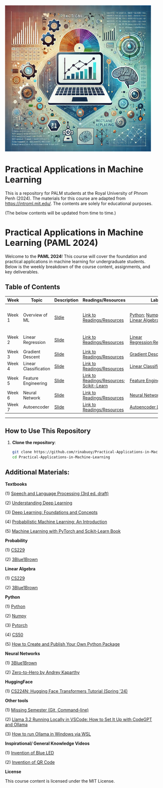 ![Course Image](https://raw.githubusercontent.com/rinabuoy/Practical-Applications-in-Machine-Learning/main/Course%20Image.png)


# Practical Applications in Machine Learning
This is a repository for PALM students at the Royal University of Phnom Penh (2024). The materials for this course are adapted from https://introml.mit.edu/. The contents are solely for educational purposes. 

(The below contents will be updated from time to time.)


# Practical Applications in Machine Learning (PAML 2024)

Welcome to the **PAML 2024**! This course will cover the foundation and practical applications in machine learning for undergraduate students. Below is the weekly breakdown of the course content, assignments, and key deliverables.

## Table of Contents

| **Week** | **Topic** | **Description** | **Readings/Resources** | **Labs** | **Assignments** |
|----------|------------|-----------------|-----------------------|-----------------|-----------------|
| Week 1   | Overview of ML | [Sldie](https://github.com/rinabuoy/Practical-Applications-in-Machine-Learning/blob/main/Week%201/Intro_General.pdf) | [Link to Readings/Resources](https://github.com/rinabuoy/Practical-Applications-in-Machine-Learning/blob/main/Reading%20Materials/Introduction.pdf)| [Python](https://faculty.washington.edu/otoomet/machinelearning-py/python.html); [Numpy & Pandas](https://faculty.washington.edu/otoomet/machinelearning-py/numpy-and-pandas.html); [Linear Algebra](https://faculty.washington.edu/otoomet/machinelearning-py/la.html) | [Week 1: Homework](https://github.com/rinabuoy/Practical-Applications-in-Machine-Learning/blob/main/Homeworks/Week%201.ipynb) (Deadline: 30th Sept. 2024)|
| Week 2   | Linear Regression  | [Slide](https://github.com/rinabuoy/Practical-Applications-in-Machine-Learning/blob/main/Week%202/Lecture%202%20-%20Linear%20Regression%2C%20Regularization%20and%20Cross-Validation.pdf) | [Link to Readings/Resources](https://github.com/rinabuoy/Practical-Applications-in-Machine-Learning/blob/main/Reading%20Materials/Linear%20Regression.pdf)| [Linear Regression](https://github.com/rinabuoy/Practical-Applications-in-Machine-Learning/blob/main/Notebooks/Linear%20Regression.ipynb);[Regularization](https://github.com/rinabuoy/Practical-Applications-in-Machine-Learning/blob/main/Notebooks/Regularization%20and%20Cross-Validation.ipynb) | Assignment 1 (Kaggle Competition)|
| Week 3   | Gradient Descent  | [Slide](https://github.com/rinabuoy/Practical-Applications-in-Machine-Learning/blob/main/Week%203/Lecture%203%20-%20Gradient%20Descent.pdf) |[Link to Readings/Resources](https://github.com/rinabuoy/Practical-Applications-in-Machine-Learning/blob/main/Reading%20Materials/Gradient_Descent.pdf)| [Gradient Descent Lab](https://github.com/rinabuoy/Practical-Applications-in-Machine-Learning/blob/main/Notebooks/Lab%203%20-%20Gradient%20Descent.ipynb) | [Homework 2](https://github.com/rinabuoy/Practical-Applications-in-Machine-Learning/blob/main/Homeworks/Week%203%20-%20Homework%202%20-%20Public%20.pdf)|
| Week 4   | Linear Classification | [Slide](https://github.com/rinabuoy/Practical-Applications-in-Machine-Learning/blob/main/Week%204/Lecture%204%20-%20Linear%20Classification.pdf) |[Link to Readings/Resources](https://github.com/rinabuoy/Practical-Applications-in-Machine-Learning/blob/main/Reading%20Materials/Linear%20Classification.pdf)| [Linear Classification Lab](https://github.com/rinabuoy/Practical-Applications-in-Machine-Learning/blob/main/Notebooks/Logistic%20Regression.ipynb) | [Homework 3](https://github.com/rinabuoy/Practical-Applications-in-Machine-Learning/blob/main/Homeworks/Logistic%20Regression_Homework_Public.ipynb)|
| Week 5   | Feature Engineering | [Slide](https://github.com/rinabuoy/Practical-Applications-in-Machine-Learning/blob/main/Week%205/Lecture%205%20-%20Feature%20Engineering.pdf) | [Link to Readings/Resources](https://github.com/rinabuoy/Practical-Applications-in-Machine-Learning/blob/main/Reading%20Materials/Feature%20Representation.pdf); [Scikit-Learn](https://github.com/rinabuoy/Practical-Applications-in-Machine-Learning/blob/main/Week%205/Addtional%20Material%20-%20Scikit-Learn.pdf) | [Feature Engineering Lab](https://github.com/rinabuoy/Practical-Applications-in-Machine-Learning/blob/main/Notebooks/Feature%20Engineering.ipynb) | [Homework 4](https://github.com/rinabuoy/Practical-Applications-in-Machine-Learning/blob/main/Homeworks/Scikit-Learn%20-%20Logistic%20Regression%20Homework_Public.ipynb); [Homework 5](https://github.com/rinabuoy/Practical-Applications-in-Machine-Learning/blob/main/Homeworks/Scikit-Learn%20-%20Linear%20Regression%20Homework_Public.ipynb)|
| Week 6   | Neural Network | [Slide](https://github.com/rinabuoy/Practical-Applications-in-Machine-Learning/blob/main/Week%206/Lecture%206%20-Neural%20Network.pdf) | [Link to Readings/Resources](https://github.com/rinabuoy/Practical-Applications-in-Machine-Learning/blob/main/Reading%20Materials/Neural_Networks.pdf)| [Neural Network Lab](https://github.com/rinabuoy/Practical-Applications-in-Machine-Learning/blob/main/Notebooks/Neural%20Network%20from%20Scratch.ipynb) | TBA|
| Week 7   | Autoencoder | [Slide](https://github.com/rinabuoy/Practical-Applications-in-Machine-Learning/blob/main/Week%207/Lecture%207%20-%20Neural%20Network%20-%20AutoEncoder.pdf) | [Link to Readings/Resources](https://github.com/rinabuoy/Practical-Applications-in-Machine-Learning/blob/main/Reading%20Materials/Autoencoders.pdf) | [Autoencoder Lab](https://github.com/rinabuoy/Practical-Applications-in-Machine-Learning/blob/main/Notebooks/Autoencoder.ipynb)| TBA|
---

## How to Use This Repository

1. **Clone the repository**:
   ```bash
   git clone https://github.com/rinabuoy/Practical-Applications-in-Machine-Learning.git
   cd Practical-Applications-in-Machine-Learning


## Additional Materials:

**Textbooks** 

(1) [Speech and Language Processing (3rd ed. draft)](https://web.stanford.edu/~jurafsky/slp3/)

(2) [Understanding Deep Learning](https://udlbook.github.io/udlbook/)

(3) [Deep Learning: Foundations and Concepts](https://link.springer.com/book/10.1007/978-3-031-45468-4)

(4) [Probabilistic Machine Learning: An Introduction](https://probml.github.io/pml-book/book1.html)

(5) [Machine Learning with PyTorch and Scikit-Learn Book](https://github.com/rasbt/machine-learning-book)

**Probability**

(1) [CS229](https://cs229.stanford.edu/lectures-spring2022/cs229-probability_review.pdf)

(2) [3Blue1Brown](https://www.youtube.com/watch?v=8idr1WZ1A7Q&list=PLZHQObOWTQDOjmo3Y6ADm0ScWAlEXf-fp)

**Linear Algebra** 

(1) [CS229](https://cs229.stanford.edu/notes2024summer/cs229-linear_algebra.pdf)

(2) [3Blue1Brown](https://www.youtube.com/watch?v=fNk_zzaMoSs&list=PLZHQObOWTQDPD3MizzM2xVFitgF8hE_ab)

**Python** 

(1) [Python](https://colab.research.google.com/github/cs231n/cs231n.github.io/blob/master/python-colab.ipynb)

(2) [Numpy](https://cs231n.github.io/python-numpy-tutorial/)

(3) [Pytorch](https://colab.research.google.com/drive/1FERNv6t8xpX9Nly_JdnePWEPllI7F3Fx?usp=sharing)

(4) [CS50](https://cs50.harvard.edu/python/2022/)

(5) [How to Create and Publish Your Own Python Package](https://medium.com/@nydas/how-to-create-and-publish-your-own-python-package-8e4f3fd70506)

**Neural Networks**

(1) [3Blue1Brown](https://www.youtube.com/watch?v=aircAruvnKk&list=PLZHQObOWTQDNU6R1_67000Dx_ZCJB-3pi)

(2) [Zero-to-Hero by Andrey Kaparthy](https://www.youtube.com/playlist?list=PLAqhIrjkxbuWI23v9cThsA9GvCAUhRvKZ)

**HuggingFace**

(1) [CS224N: Hugging Face Transformers Tutorial (Spring '24) ](https://colab.research.google.com/drive/13r94i6Fh4oYf-eJRSi7S_y_cen5NYkBm#scrollTo=9EhWoZef-X8u)



**Other tools**

(1) [Missing Semester (Git, Command-line)](https://missing.csail.mit.edu/)

(2) [Llama 3.2 Running Locally in VSCode: How to Set It Up with CodeGPT and Ollama](https://medium.com/@dan.avila7/llama-3-2-running-locally-in-vscode-how-to-set-it-up-with-codegpt-and-olla-8d33fd29c195)

(3) [How to run Ollama in Windows via WSL](https://medium.com/@Tanzim/how-to-run-ollama-in-windows-via-wsl-8ace765cee12)


**Inspirational/ General Knowledge Videos** 

(1) [Invention of Blue LED](https://www.youtube.com/watch?v=AF8d72mA41M)

(2) [Invention of QR Code](https://www.youtube.com/watch?v=w5ebcowAJD8)

**License**

This course content is licensed under the MIT License.




